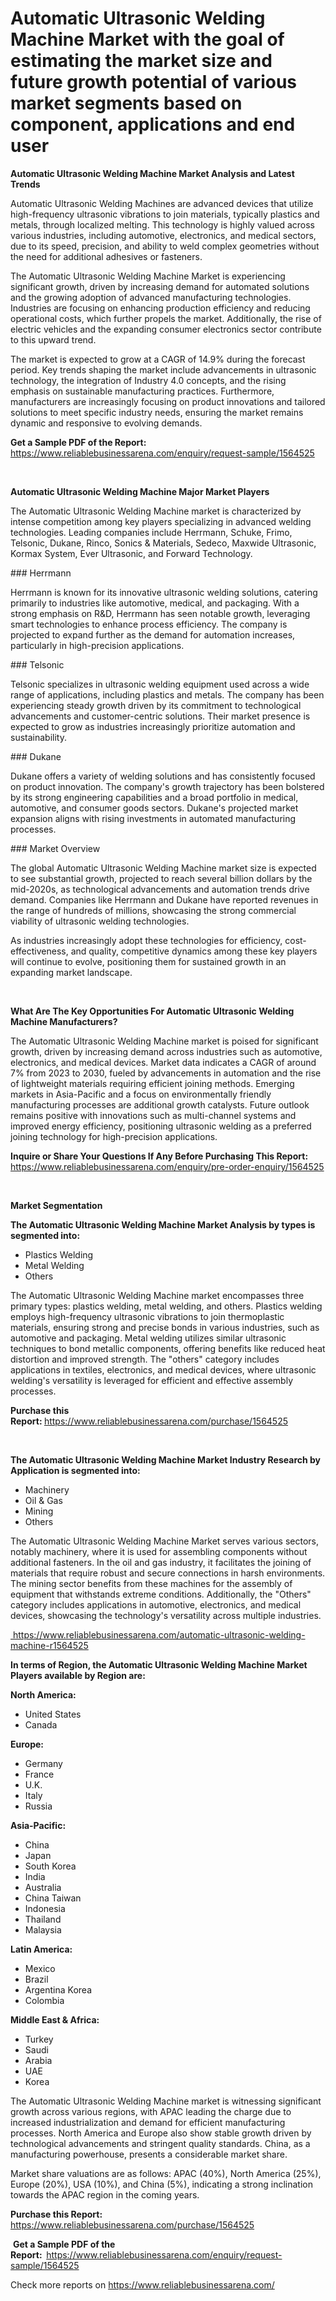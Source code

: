 <p><h1>Automatic Ultrasonic Welding Machine Market with the goal of estimating the market size and future growth potential of various market segments based on component, applications and end user</h1></p><p><strong>Automatic Ultrasonic Welding Machine Market Analysis and Latest Trends</strong></p>
<p><p>Automatic Ultrasonic Welding Machines are advanced devices that utilize high-frequency ultrasonic vibrations to join materials, typically plastics and metals, through localized melting. This technology is highly valued across various industries, including automotive, electronics, and medical sectors, due to its speed, precision, and ability to weld complex geometries without the need for additional adhesives or fasteners.</p><p>The Automatic Ultrasonic Welding Machine Market is experiencing significant growth, driven by increasing demand for automated solutions and the growing adoption of advanced manufacturing technologies. Industries are focusing on enhancing production efficiency and reducing operational costs, which further propels the market. Additionally, the rise of electric vehicles and the expanding consumer electronics sector contribute to this upward trend.</p><p>The market is expected to grow at a CAGR of 14.9% during the forecast period. Key trends shaping the market include advancements in ultrasonic technology, the integration of Industry 4.0 concepts, and the rising emphasis on sustainable manufacturing practices. Furthermore, manufacturers are increasingly focusing on product innovations and tailored solutions to meet specific industry needs, ensuring the market remains dynamic and responsive to evolving demands.</p></p>
<p><strong>Get a Sample PDF of the Report:&nbsp;</strong> <a href="https://www.reliablebusinessarena.com/enquiry/request-sample/1564525?utm_campaign=2819&utm_medium=2&utm_source=Github&utm_content=ia&utm_term=08042025&utm_id=automatic-ultrasonic-welding-machine">https://www.reliablebusinessarena.com/enquiry/request-sample/1564525</a></p>
<p>&nbsp;</p>
<p><strong>Automatic Ultrasonic Welding Machine Major Market Players</strong></p>
<p><p>The Automatic Ultrasonic Welding Machine market is characterized by intense competition among key players specializing in advanced welding technologies. Leading companies include Herrmann, Schuke, Frimo, Telsonic, Dukane, Rinco, Sonics & Materials, Sedeco, Maxwide Ultrasonic, Kormax System, Ever Ultrasonic, and Forward Technology.</p><p>### Herrmann</p><p>Herrmann is known for its innovative ultrasonic welding solutions, catering primarily to industries like automotive, medical, and packaging. With a strong emphasis on R&D, Herrmann has seen notable growth, leveraging smart technologies to enhance process efficiency. The company is projected to expand further as the demand for automation increases, particularly in high-precision applications.</p><p>### Telsonic</p><p>Telsonic specializes in ultrasonic welding equipment used across a wide range of applications, including plastics and metals. The company has been experiencing steady growth driven by its commitment to technological advancements and customer-centric solutions. Their market presence is expected to grow as industries increasingly prioritize automation and sustainability.</p><p>### Dukane</p><p>Dukane offers a variety of welding solutions and has consistently focused on product innovation. The company's growth trajectory has been bolstered by its strong engineering capabilities and a broad portfolio in medical, automotive, and consumer goods sectors. Dukane's projected market expansion aligns with rising investments in automated manufacturing processes.</p><p>### Market Overview</p><p>The global Automatic Ultrasonic Welding Machine market size is expected to see substantial growth, projected to reach several billion dollars by the mid-2020s, as technological advancements and automation trends drive demand. Companies like Herrmann and Dukane have reported revenues in the range of hundreds of millions, showcasing the strong commercial viability of ultrasonic welding technologies.</p><p>As industries increasingly adopt these technologies for efficiency, cost-effectiveness, and quality, competitive dynamics among these key players will continue to evolve, positioning them for sustained growth in an expanding market landscape.</p></p>
<p>&nbsp;</p>
<p><strong>What Are The Key Opportunities For Automatic Ultrasonic Welding Machine Manufacturers?</strong></p>
<p><p>The Automatic Ultrasonic Welding Machine market is poised for significant growth, driven by increasing demand across industries such as automotive, electronics, and medical devices. Market data indicates a CAGR of around 7% from 2023 to 2030, fueled by advancements in automation and the rise of lightweight materials requiring efficient joining methods. Emerging markets in Asia-Pacific and a focus on environmentally friendly manufacturing processes are additional growth catalysts. Future outlook remains positive with innovations such as multi-channel systems and improved energy efficiency, positioning ultrasonic welding as a preferred joining technology for high-precision applications.</p></p>
<p><strong>Inquire or Share Your Questions If Any Before Purchasing This Report:</strong> <a href="https://www.reliablebusinessarena.com/enquiry/pre-order-enquiry/1564525?utm_campaign=2819&utm_medium=2&utm_source=Github&utm_content=ia&utm_term=08042025&utm_id=automatic-ultrasonic-welding-machine">https://www.reliablebusinessarena.com/enquiry/pre-order-enquiry/1564525</a></p>
<p>&nbsp;</p>
<p><strong>Market Segmentation</strong></p>
<p><strong>The Automatic Ultrasonic Welding Machine Market Analysis by types is segmented into:</strong></p>
<p><ul><li>Plastics Welding</li><li>Metal Welding</li><li>Others</li></ul></p>
<p><p>The Automatic Ultrasonic Welding Machine market encompasses three primary types: plastics welding, metal welding, and others. Plastics welding employs high-frequency ultrasonic vibrations to join thermoplastic materials, ensuring strong and precise bonds in various industries, such as automotive and packaging. Metal welding utilizes similar ultrasonic techniques to bond metallic components, offering benefits like reduced heat distortion and improved strength. The "others" category includes applications in textiles, electronics, and medical devices, where ultrasonic welding's versatility is leveraged for efficient and effective assembly processes.</p></p>
<p><strong>Purchase this Report:&nbsp;</strong><a href="https://www.reliablebusinessarena.com/purchase/1564525?utm_campaign=2819&utm_medium=2&utm_source=Github&utm_content=ia&utm_term=08042025&utm_id=automatic-ultrasonic-welding-machine">https://www.reliablebusinessarena.com/purchase/1564525</a></p>
<p>&nbsp;</p>
<p><strong>The Automatic Ultrasonic Welding Machine Market Industry Research by Application is segmented into:</strong></p>
<p><ul><li>Machinery</li><li>Oil & Gas</li><li>Mining</li><li>Others</li></ul></p>
<p><p>The Automatic Ultrasonic Welding Machine Market serves various sectors, notably machinery, where it is used for assembling components without additional fasteners. In the oil and gas industry, it facilitates the joining of materials that require robust and secure connections in harsh environments. The mining sector benefits from these machines for the assembly of equipment that withstands extreme conditions. Additionally, the "Others" category includes applications in automotive, electronics, and medical devices, showcasing the technology's versatility across multiple industries.</p></p>
<p><a href="https://www.reliablebusinessarena.com/automatic-ultrasonic-welding-machine-r1564525?utm_campaign=2819&utm_medium=2&utm_source=Github&utm_content=ia&utm_term=08042025&utm_id=automatic-ultrasonic-welding-machine">&nbsp;https://www.reliablebusinessarena.com/automatic-ultrasonic-welding-machine-r1564525</a></p>
<p><strong>In terms of Region, the Automatic Ultrasonic Welding Machine Market Players available by Region are:</strong></p>
<p>
    <p> <strong> North America: </strong>
        <ul>
            <li>United States</li>
            <li>Canada</li>
        </ul>
        </p> 
    <p> <strong> Europe: </strong>
        <ul>
            <li>Germany</li>
            <li>France</li>
            <li>U.K.</li>
            <li>Italy</li>
            <li>Russia</li>
        </ul>
        </p> 
    <p> <strong> Asia-Pacific: </strong>
        <ul>
            <li>China</li>
            <li>Japan</li>
            <li>South Korea</li>
            <li>India</li>
            <li>Australia</li>
            <li>China Taiwan</li>
            <li>Indonesia</li>
            <li>Thailand</li>
            <li>Malaysia</li>
        </ul>
        </p> 
    <p> <strong> Latin America: </strong>
        <ul>
            <li>Mexico</li>
            <li>Brazil</li>
            <li>Argentina Korea</li>
            <li>Colombia</li>
        </ul>
        </p> 
    <p> <strong> Middle East & Africa: </strong>
        <ul>
            <li>Turkey</li>
            <li>Saudi</li>
            <li>Arabia</li>
            <li>UAE</li>
            <li>Korea</li>
        </ul>
    </p>
    </p>
<p><p>The Automatic Ultrasonic Welding Machine market is witnessing significant growth across various regions, with APAC leading the charge due to increased industrialization and demand for efficient manufacturing processes. North America and Europe also show stable growth driven by technological advancements and stringent quality standards. China, as a manufacturing powerhouse, presents a considerable market share. </p><p>Market share valuations are as follows: APAC (40%), North America (25%), Europe (20%), USA (10%), and China (5%), indicating a strong inclination towards the APAC region in the coming years.</p></p>
<p><strong>Purchase this Report: </strong><a href="https://www.reliablebusinessarena.com/purchase/1564525?utm_campaign=2819&utm_medium=2&utm_source=Github&utm_content=ia&utm_term=08042025&utm_id=automatic-ultrasonic-welding-machine">https://www.reliablebusinessarena.com/purchase/1564525</a></p>
<p>&nbsp;<strong>Get a Sample PDF of the Report:&nbsp;&nbsp;</strong><a href="https://www.reliablebusinessarena.com/enquiry/request-sample/1564525?utm_campaign=2819&utm_medium=2&utm_source=Github&utm_content=ia&utm_term=08042025&utm_id=automatic-ultrasonic-welding-machine">https://www.reliablebusinessarena.com/enquiry/request-sample/1564525</a></p>
<p><strong></strong></p>
<p>Check more reports on <a href="https://www.reliablebusinessarena.com/?utm_campaign=2819&utm_medium=2&utm_source=Github&utm_content=ia&utm_term=08042025&utm_id=automatic-ultrasonic-welding-machine">https://www.reliablebusinessarena.com/</a></p>